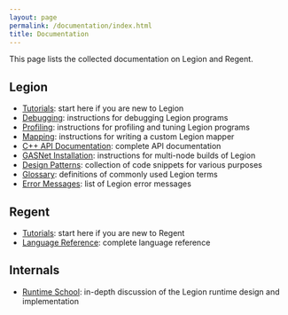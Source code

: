 ```yaml
---
layout: page
permalink: /documentation/index.html
title: Documentation
---
```


This page lists the collected documentation on Legion and Regent.

## Legion

  * [Tutorials](/tutorial/): start here if you are new to Legion
  * [Debugging](/debugging/): instructions for debugging Legion programs
  * [Profiling](/profiling/): instructions for profiling and tuning Legion programs
  * [Mapping](/mapper/): instructions for writing a custom Legion mapper
  * [C++ API Documentation](/doxygen/): complete API documentation
  * [GASNet Installation](/gasnet/): instructions for multi-node builds of Legion
  * [Design Patterns](/design_patterns/): collection of code snippets for various purposes
  * [Glossary](/glossary/): definitions of commonly used Legion terms
  * [Error Messages](/messages/): list of Legion error messages

## Regent

  * [Tutorials](http://regent-lang.org/tutorial/): start here if you are new to Regent
  * [Language Reference](http://regent-lang.org/reference/): complete language reference

## Internals

  * [Runtime School](https://www.youtube.com/playlist?list=PLUNK9XcztK7xjXfppL9hIpVv2ukp7A4tG): in-depth discussion of the Legion runtime design and implementation
